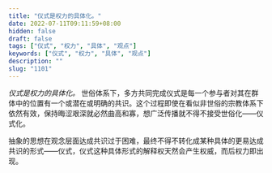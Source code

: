 ```yaml
---
title: "仪式是权力的具体化。"
date: 2022-07-11T09:11:59+08:00
hidden: false
draft: false
tags: ["仪式", "权力", "具体", "观点"]
keywords: ["仪式", "权力", "具体", "观点"]
description: ""
slug: "1101"
---
```


*仪式是权力的具体化。* 世俗体系下，多方共同完成仪式是每一个参与者对其在群体中的位置有一个或潜在或明确的共识。这个过程即使在看似非世俗的宗教体系下依然有效，保持晦涩艰深就必然曲高和寡，想广泛传播就不得不接受世俗化——仪式化。

抽象的思想在观念层面达成共识过于困难，最终不得不转化成某种具体的更易达成共识的形式——仪式，仪式这种具体形式的解释权天然会产生权威，而后权力即出现。
